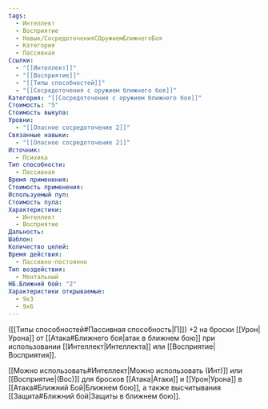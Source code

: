 ```yaml
---
tags:
  - Интеллект
  - Восприятие
  - Навык/СосредоточенияСОружиемБлижнегоБоя
  - Категория
  - Пассивная
Ссылки:
  - "[[Интеллект]]"
  - "[[Восприятие]]"
  - "[[Типы способностей]]"
  - "[[Сосредоточения с оружием ближнего боя]]"
Категория: "[[Сосредоточения с оружием ближнего боя]]"
Стоимость: "5"
Стоимость выкупа: 
Уровни:
  - "[[Опасное сосредоточение 2]]"
Связанные навыки:
  - "[[Опасное сосредоточение 2]]"
Источник:
  - Психика
Тип способности:
  - Пассивная
Время применения: 
Стоимость применения: 
Используемый пул: 
Стоимость пула: 
Характеристики:
  - Интеллект
  - Восприятие
Дальность: 
Шаблон: 
Количество целей: 
Время действия:
  - Пассивно-постоянно
Тип воздействия:
  - Ментальный
НБ.Ближний бой: "2"
Характеристики открываемые:
  - 9x3
  - 9x6
---
```

([[Типы способностей#Пассивная способность|П]]) +2 на броски  [[Урон|Урона]] от [[Атака#Ближнего боя|атак в ближнем бою]] при использовании [[Интеллект|Интеллекта]] или [[Восприятие|Восприятия]].


[[Можно использовать#Интеллект|Можно использовать (Инт)]] или [[Восприятие|(Вос)]] для бросков [[Атака|Атаки]] и [[Урон|Урона]] в [[Атака#Ближний Бой|Ближнем бою]], а также высчитывания [[Защита#Ближний бой|Защиты в ближнем бою]].
